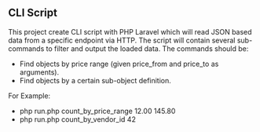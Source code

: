 

## CLI Script

This project create CLI script with PHP Laravel which will read JSON based data from a specific endpoint via HTTP. The script will contain several sub-
commands to filter and output the loaded data. The commands should be:

- Find objects by price range (given price_from and price_to as arguments).
- Find objects by a certain sub-object definition.

For Example:
- php run.php count_by_price_range 12.00 145.80
- php run.php count_by_vendor_id 42
